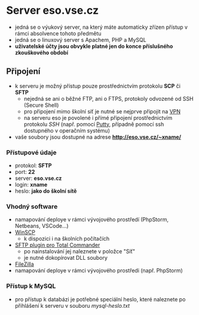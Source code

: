 # Server eso.vse.cz
 * jedná se o výukový server, na který máte automaticky zřízen přístup v rámci absolvence tohoto předmětu
 * jedná se o linuxový server s Apachem, PHP a MySQL
 * **uživatelské účty jsou obvykle platné jen do konce příslušného zkouškového období**

## Připojení 
 * k serveru je možný přístup pouze prostřednictvím protokolu **SCP** či **SFTP** 
    * nejedná se ani o běžné FTP, ani o FTPS, protokoly odvozené od SSH (Secure Shell)
    * pro připojení mimo školní síť je nutné se nejprve připojit na [VPN](https://internet.vse.cz/vpn/nastaveni-vpn/)
    * na serveru eso je povolené i přímé připojení prostřednictvím protokolu *SSH* (např. pomocí [Putty](http://putty.org), případně pomocí ssh dostupného v operačním systému)
 * vaše soubory jsou dostupné na adrese **http://eso.vse.cz/~xname/**

### Přístupové údaje
 * protokol: **SFTP**
 * port: **22**
 * server: **eso.vse.cz**
 * login: **xname**
 * heslo: **jako do školní sítě**

### Vhodný software
 * namapování deploye v rámci vývojového prostředí (PhpStorm, Netbeans, VSCode...)
 * [WinSCP](http://winscp.net/)
    * k dispozici i na školních počítačích
 * [SFTP plugin pro Total Commander](http://www.ghisler.com/plugins.htm)
    * po nainstalování jej naleznete v položce "Síť"
    * je nutné dokopírovat DLL soubory
 * [FileZilla](https://filezilla-project.org)
 * namapování deploye v rámci vývojového prostředi (např. PhpStorm)

### Přístup k MySQL
 * pro přístup k databázi je potřebné speciální heslo, které naleznete po přihlášení k serveru v souboru *mysql-heslo.txt*
